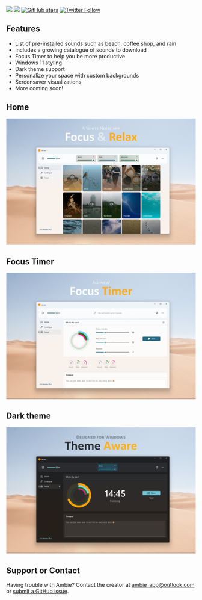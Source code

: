 [![](https://img.shields.io/badge/Microsoft%20Store-Download-brightgreen)](https://apps.microsoft.com/store/detail/ambie-white-noise/9P07XNM5CHP0?cid=ghp) [![](https://img.shields.io/github/v/release/jenius-apps/ambie?label=Manual%20Install)](https://github.com/jenius-apps/ambie/releases) [![GitHub stars](https://img.shields.io/github/stars/jenius-apps/ambie?style=social)](https://github.com/jenius-apps/ambie) [![Twitter Follow](https://img.shields.io/twitter/follow/ambie_app?style=social)](https://twitter.com/ambie_app)

## Features

- List of pre-installed sounds such as beach, coffee shop, and rain
- Includes a growing catalogue of sounds to download
- Focus Timer to help you be more productive
- Windows 11 styling
- Dark theme support
- Personalize your space with custom backgrounds
- Screensaver visualizations
- More coming soon!

## Home
![](img/2.png)

## Focus Timer
![](img/3.png)

## Dark theme
![](img/4.png)

## Support or Contact

Having trouble with Ambie? Contact the creator at ambie_app@outlook.com or [submit a GitHub issue](https://github.com/jenius-apps/ambie/issues/new).
